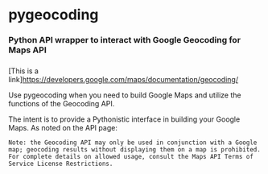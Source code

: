 # pygeocoding #

### Python API wrapper to interact with Google Geocoding for Maps API 
###
[This is a 
link]https://developers.google.com/maps/documentation/geocoding/

Use pygeocoding when you need to build Google Maps and utilize the 
functions of the Geocoding API.

The intent is to provide a Pythonistic interface in building your Google 
Maps. As noted on the API page:
```
Note: the Geocoding API may only be used in conjunction with a Google 
map; geocoding results without displaying them on a map is prohibited. 
For complete details on allowed usage, consult the Maps API Terms of 
Service License Restrictions.
```
